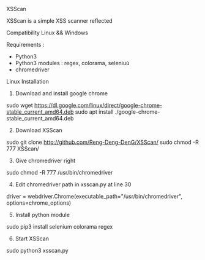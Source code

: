 XSScan

XSScan is a simple XSS scanner reflected

Compatibility Linux && Windows

Requirements :

- Python3
- Python3 modules : regex, colorama, seleniuù 
- chromedriver

Linux Installation

1) Download and install google chrome

sudo wget https://dl.google.com/linux/direct/google-chrome-stable_current_amd64.deb
sudo apt install ./google-chrome-stable_current_amd64.deb

2) Download XSScan

sudo git clone http://github.com/Reng-Deng-DenG/XSScan/
sudo chmod -R 777 XSScan/

3) Give chromedriver right

sudo chmod -R 777 /usr/bin/chromedriver

4) Edit chromedriver path in xsscan.py at line 30

driver = webdriver.Chrome(executable_path="/usr/bin/chromedriver", options=chrome_options)

5) Install python module

sudo pip3 install selenium colorama regex

6) Start XSScan

sudo python3 xsscan.py





